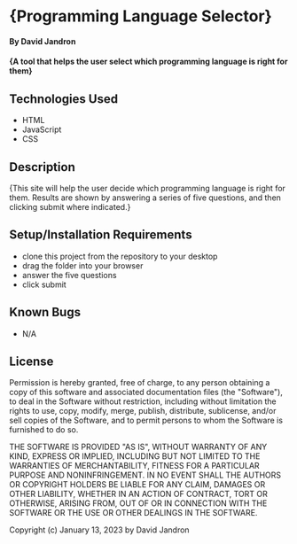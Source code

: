 # {Programming Language Selector}

#### By David Jandron

#### {A tool that helps the user select which programming language is right for them}

## Technologies Used

* HTML
* JavaScript
* CSS

## Description

{This site will help the user decide which programming language is right for them. Results are shown by answering a series of five questions, and then clicking submit where indicated.}

## Setup/Installation Requirements

* clone this project from the repository to your desktop
* drag the folder into your browser
* answer the five questions
* click submit

## Known Bugs

* N/A

## License

Permission is hereby granted, free of charge, to any person obtaining a copy of this
software and associated documentation files (the "Software"), to deal in the Software
without restriction, including without limitation the rights to use, copy, modify,
merge, publish, distribute, sublicense, and/or sell copies of the Software, and to
permit persons to whom the Software is furnished to do so.

THE SOFTWARE IS PROVIDED "AS IS", WITHOUT WARRANTY OF ANY KIND, EXPRESS OR IMPLIED,
INCLUDING BUT NOT LIMITED TO THE WARRANTIES OF MERCHANTABILITY, FITNESS FOR A
PARTICULAR PURPOSE AND NONINFRINGEMENT. IN NO EVENT SHALL THE AUTHORS OR COPYRIGHT
HOLDERS BE LIABLE FOR ANY CLAIM, DAMAGES OR OTHER LIABILITY, WHETHER IN AN ACTION
OF CONTRACT, TORT OR OTHERWISE, ARISING FROM, OUT OF OR IN CONNECTION WITH THE
SOFTWARE OR THE USE OR OTHER DEALINGS IN THE SOFTWARE.

Copyright (c) January 13, 2023 by David Jandron